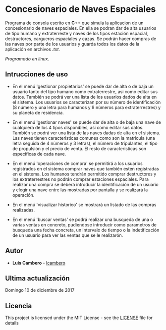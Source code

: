 # Concesionario de Naves Espaciales

Programa de consola escrito en **C++** que simula la aplicacion de un concesionario de naves espaciales. En ella se podran dar de alta usuarios de tipo humano y extraterreste y naves de los tipos estación espacial, destructores, cargueros espaciales y cazas. Se podrán hacer compras de las naves por parte de los usuarios y guarda todos los datos de la aplicación en archivos *.txt*.

*Programado en linux.*

## Intrucciones de uso

* En el menú 'gestionar propietarios' se puede dar de alta o de baja un usuario tanto del tipo humano como extraterrestre, asi como editar sus datos. También se podrá ver una lista de los usuarios dados de alta en el sistema. Los usuarios se caracterizan por su número de identificación (8 número y una letra para humanos y 9 números para extraterrestres) y su planeta de residencia.

* En el menú 'gestionar naves' se puede dar de alta o de baja una nave de cualquiera de los 4 tipos disponibles, asi como editar sus datos. También se podrá ver una lista de las naves dadas de alta en el sistema. Las naves tienen caracteristicas comunes como son la matricula (una letra seguida de 4 números y 3 letras), el número de tripulantes, el tipo de propulsión y el precio de venta. El resto de caracteristicas son especificas de cada nave.

*  En el menú 'operaciones de compra' se permitirá a los usuarios registrados en el sistema comprar naves que también esten registradas en el sistema. Los humanos tendrán permitido comprar destructores y los extraterrestres no podrán comprar estaciones espaciales. Para realizar una compra se deberá introducir la identificación de un usuario y elegir una nave entre las mostradas por pantalla y se realizará la operación.

*  En el menú 'visualizar historico' se mostrará un listado de las compras realizadas.

*  En el menú 'buscar ventas' se podrá realizar una busqueda de una o varias ventas en concreto, pudiendose introducir como parametros de busqueda una fecha concreta, un intervalo de tiempo o la indetificación de un usuario para ver las ventas que se le realizarón.

## Autor

* **Luis Cambero** - [lcambero](https://github.com/lcambero)

## Ultima actualización

Domingo 10 de diciembre de 2017

## Licencia

This project is licensed under the MIT License - see the [LICENSE](LICENSE) file for details
